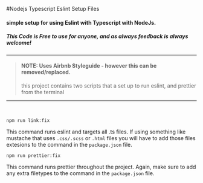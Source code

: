 #Nodejs Typescript Eslint Setup Files

#### simple setup for using Eslint with Typescript with NodeJs.

##### This Code is Free to use for anyone, and as always feedback is always welcome!


-----------------------------------------------------------------------------------------------
> #### NOTE: Uses Airbnb Styleguide -  however this can be removed/replaced.
> this project contains two scripts that a set up to run eslint, and prettier from the terminal

-----------------------------------------------------------------------------------------------
<br />

`npm run link:fix`

This command runs eslint and targets all .ts files. If using something like mustache that uses `.css/.scss` or `.html` files
you will have to add those files extesions to the command in the `package.json` file.

`npm run prettier:fix`

This command runs prettier throughout the project. Again, make sure to add any extra filetypes to the command
in the `package.json` file. 


